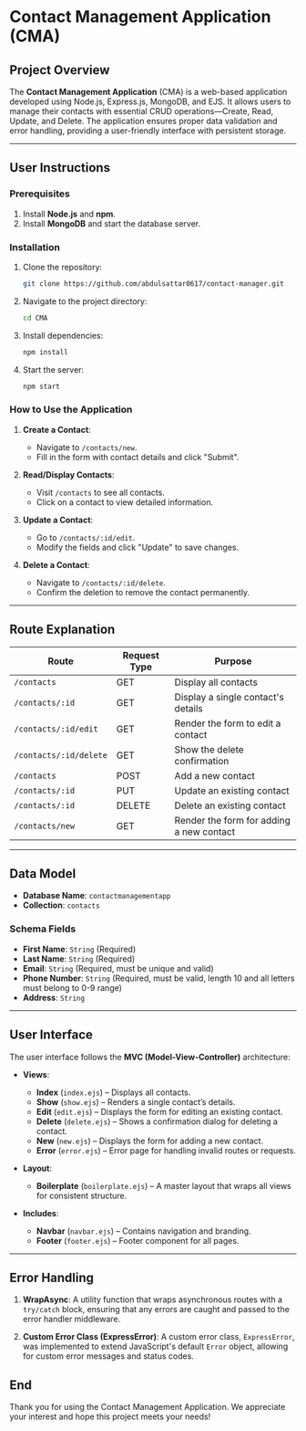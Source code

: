 # **Contact Management Application (CMA)**

## **Project Overview**
The **Contact Management Application** (CMA) is a web-based application developed using Node.js, Express.js, MongoDB, and EJS. It allows users to manage their contacts with essential CRUD operations—Create, Read, Update, and Delete. The application ensures proper data validation and error handling, providing a user-friendly interface with persistent storage.

---

## **User Instructions**

### **Prerequisites**
1. Install **Node.js** and **npm**.
2. Install **MongoDB** and start the database server.

### **Installation**
1. Clone the repository: 
   ```bash
   git clone https://github.com/abdulsattar0617/contact-manager.git
   ```
2. Navigate to the project directory: 
   ```bash
   cd CMA
   ```
3. Install dependencies: 
   ```bash
   npm install
   ```
4. Start the server: 
   ```bash
   npm start
   ```

### **How to Use the Application**
1. **Create a Contact**: 
   - Navigate to `/contacts/new`.
   - Fill in the form with contact details and click "Submit".
   
2. **Read/Display Contacts**: 
   - Visit `/contacts` to see all contacts.
   - Click on a contact to view detailed information.

3. **Update a Contact**:
   - Go to `/contacts/:id/edit`.
   - Modify the fields and click "Update" to save changes.

4. **Delete a Contact**:
   - Navigate to `/contacts/:id/delete`.
   - Confirm the deletion to remove the contact permanently.

---

## **Route Explanation**

| **Route**               | **Request Type** | **Purpose**                              |
|-------------------------|------------------|------------------------------------------|
| `/contacts`             | GET              | Display all contacts                     |
| `/contacts/:id`         | GET              | Display a single contact's details       |
| `/contacts/:id/edit`    | GET              | Render the form to edit a contact        |
| `/contacts/:id/delete`  | GET              | Show the delete confirmation             |
| `/contacts`             | POST             | Add a new contact                        |
| `/contacts/:id`         | PUT              | Update an existing contact               |
| `/contacts/:id`         | DELETE           | Delete an existing contact               |
| `/contacts/new`         | GET              | Render the form for adding a new contact |

---

## **Data Model**

- **Database Name**: `contactmanagementapp`
- **Collection**: `contacts`
  
### **Schema Fields**
- **First Name**: `String` (Required)
- **Last Name**: `String` (Required)
- **Email**: `String` (Required, must be unique and valid)
- **Phone Number**: `String` (Required, must be valid, length 10 and all letters must belong to 0-9 range)
- **Address**: `String`

---

## **User Interface**

The user interface follows the **MVC (Model-View-Controller)** architecture:

- **Views**:
  - **Index** (`index.ejs`) – Displays all contacts.
  - **Show** (`show.ejs`) – Renders a single contact’s details.
  - **Edit** (`edit.ejs`) – Displays the form for editing an existing contact.
  - **Delete** (`delete.ejs`) – Shows a confirmation dialog for deleting a contact.
  - **New** (`new.ejs`) – Displays the form for adding a new contact.
  - **Error** (`error.ejs`) – Error page for handling invalid routes or requests.

- **Layout**:
  - **Boilerplate** (`boilerplate.ejs`) – A master layout that wraps all views for consistent structure.
  
- **Includes**:
  - **Navbar** (`navbar.ejs`) – Contains navigation and branding.
  - **Footer** (`footer.ejs`) – Footer component for all pages.

---

## **Error Handling**

1. **WrapAsync**: A utility function that wraps asynchronous routes with a `try/catch` block, ensuring that any errors are caught and passed to the error handler middleware.

2. **Custom Error Class (ExpressError)**: A custom error class, `ExpressError`, was implemented to extend JavaScript's default `Error` object, allowing for custom error messages and status codes.


## **End**
Thank you for using the Contact Management Application. We appreciate your interest and hope this project meets your needs!

